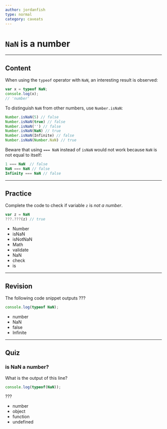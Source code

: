 ```yaml
---
author: jordanfish
type: normal
category: caveats
---
```


# `NaN` is a number


---

## Content

When using the `typeof` operator with `NaN`, an interesting result is observed:

```javascript
var x = typeof NaN;
console.log(x);
// 'number'
```

To distinguish `NaN` from other numbers, use `Number.isNaN`:

```javascript
Number.isNaN(5) // false
Number.isNaN(true) // false
Number.isNaN('') // false
Number.isNaN(NaN) // true
Number.isNaN(Infinite) // false
Number.isNaN(Number.NaN) // true
```

Beware that using `=== NaN` instead of `isNaN` would not work because `NaN` is not equal to itself:

```javascript
1 === NaN  // false
NaN === NaN // false
Infinity === NaN // false
```


---

## Practice

Complete the code to check if variable `z` is *not a number*.

```javascript
var z = NaN
???.???(z) // true
```

- Number
- isNaN
- isNotNaN
- Math
- validate
- NaN
- check
- is


---

## Revision

The following code snippet outputs ???

```javascript
console.log(typeof NaN);
```

- number
- NaN
- false
- Infinite


---

## Quiz

### is NaN a number?


What is the output of this line?

```javascript
console.log(typeof(NaN));
```

???

- number
- object
- function
- undefined
